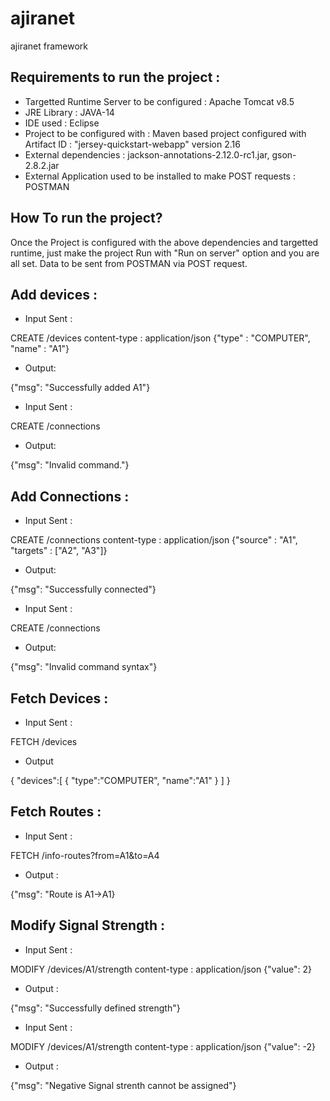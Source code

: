 # ajiranet
ajiranet framework


Requirements to run the project : 
----------------------------------

* Targetted Runtime Server to be configured : Apache Tomcat v8.5
* JRE Library : JAVA-14
* IDE used : Eclipse
* Project to be configured with : Maven based project configured with Artifact ID : "jersey-quickstart-webapp" version 2.16
* External dependencies : jackson-annotations-2.12.0-rc1.jar, gson-2.8.2.jar
* External Application used to be installed to make POST requests : POSTMAN

How To run the project? 
---
Once the Project is configured with the above dependencies and targetted runtime, just make the project Run with "Run on server" option and you are all set.
Data to be sent from POSTMAN via POST request.


Add devices : 
-----

* Input Sent : 

CREATE /devices
content-type : application/json
{"type" : "COMPUTER", "name" : "A1"}

* Output:

{"msg": "Successfully added A1"}


* Input Sent : 

CREATE /connections

* Output:

{"msg": "Invalid command."}



Add Connections : 
----

* Input Sent : 

CREATE /connections
content-type : application/json
{"source" : "A1", "targets" : ["A2", "A3"]}

* Output:

{"msg": "Successfully connected"}


* Input Sent : 

CREATE /connections

* Output:

{"msg": "Invalid command syntax"}


Fetch Devices : 
---

* Input Sent : 

FETCH /devices

* Output

{
"devices":[
{
"type":"COMPUTER",
"name":"A1"
}
]
}


Fetch Routes : 
---

* Input Sent : 

FETCH /info-routes?from=A1&to=A4

* Output : 

{"msg": "Route is A1->A1}


Modify Signal Strength : 
---

* Input Sent : 

MODIFY /devices/A1/strength
content-type : application/json
{"value": 2}


* Output : 

{"msg": "Successfully defined strength"}


* Input Sent : 

MODIFY /devices/A1/strength
content-type : application/json
{"value": -2}


* Output : 

{"msg": "Negative Signal strenth cannot be assigned"}
